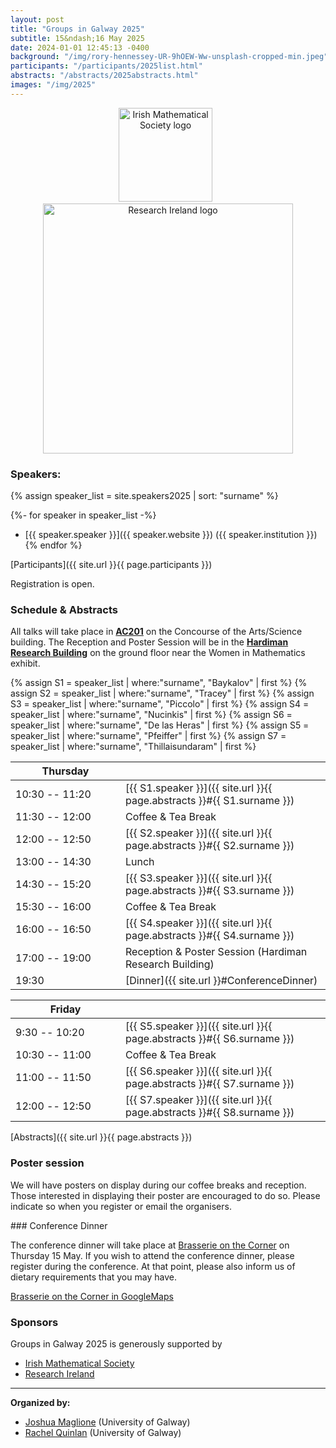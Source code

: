 ```yaml
---
layout: post
title: "Groups in Galway 2025"
subtitle: 15&ndash;16 May 2025
date: 2024-01-01 12:45:13 -0400
background: "/img/rory-hennessey-UR-9hOEW-Ww-unsplash-cropped-min.jpeg"
participants: "/participants/2025list.html"
abstracts: "/abstracts/2025abstracts.html"
images: "/img/2025"
---
```



<center><p>
    <a href="https://irishmathsoc.org/"><img width="150" src="{{ page.images }}/ims-2t.png" alt="Irish Mathematical Society logo"/></a>&nbsp;&nbsp;
    <a href="https://www.researchireland.ie/"><img width="400" src="{{ page.images }}/logo_black.svg" alt="Research Ireland logo"/></a>
</p></center>

### Speakers: 

{% assign speaker_list = site.speakers2025 | sort: "surname" %}

{%- for speaker in speaker_list -%}
- [{{ speaker.speaker }}]({{ speaker.website }}) ({{ speaker.institution }})
{% endfor %}

[Participants]({{ site.url }}{{ page.participants }})

Registration is open.

### Schedule & Abstracts

All talks will take place in **[AC201](https://maps.app.goo.gl/oXw8SV6FvhLKyBxH8)** on the Concourse of the Arts/Science building. The Reception and Poster Session will be in the **[Hardiman Research Building](https://maps.app.goo.gl/ahMezNj6D1hL83Yp8)** on the ground floor near the Women in Mathematics exhibit.

{% assign S1 = speaker_list | where:"surname", "Baykalov" | first %}
{% assign S2 = speaker_list | where:"surname", "Tracey" | first %}
{% assign S3 = speaker_list | where:"surname", "Piccolo" | first %}
{% assign S4 = speaker_list | where:"surname", "Nucinkis" | first %}
{% assign S6 = speaker_list | where:"surname", "De las Heras" | first %}
{% assign S5 = speaker_list | where:"surname", "Pfeiffer" | first %}
{% assign S7 = speaker_list | where:"surname", "Thillaisundaram" | first %}


| <span style="display: inline-block; width:160px">Thursday</span> | <span style="display: inline-block; width:200px"></span> | 
| -------------- | --- | 
| 10:30 -- 11:20 | [{{ S1.speaker }}]({{ site.url }}{{ page.abstracts }}#{{ S1.surname }}) |
| 11:30 -- 12:00 | Coffee & Tea Break | | 
| 12:00 -- 12:50 | [{{ S2.speaker }}]({{ site.url }}{{ page.abstracts }}#{{ S2.surname }}) |
| 13:00 -- 14:30 | Lunch | | 
| 14:30 -- 15:20 | [{{ S3.speaker }}]({{ site.url }}{{ page.abstracts }}#{{ S3.surname }}) |
| 15:30 -- 16:00 | Coffee & Tea Break | | 
| 16:00 -- 16:50 | [{{ S4.speaker }}]({{ site.url }}{{ page.abstracts }}#{{ S4.surname }}) |
| 17:00 -- 19:00 | Reception & Poster Session (Hardiman Research Building)| 
| 19:30 | [Dinner]({{ site.url }}#ConferenceDinner) | 

<p></p>

| <span style="display: inline-block; width:160px">Friday</span> | <span style="display: inline-block; width:200px"></span> | 
| -------------- | --- | 
| 9:30 -- 10:20 | [{{ S5.speaker }}]({{ site.url }}{{ page.abstracts }}#{{ S6.surname }}) |
| 10:30 -- 11:00 | Coffee & Tea Break | | 
| 11:00 -- 11:50 | [{{ S6.speaker }}]({{ site.url }}{{ page.abstracts }}#{{ S7.surname }}) |
| 12:00 -- 12:50 | [{{ S7.speaker }}]({{ site.url }}{{ page.abstracts }}#{{ S8.surname }}) |


[Abstracts]({{ site.url }}{{ page.abstracts }})


### Poster session

We will have posters on display during our coffee breaks and reception. Those
interested in displaying their poster are encouraged to do so. Please indicate
so when you register or email the organisers.


<span id="ConferenceDinner">
### Conference Dinner 

The conference dinner will take place at [Brasserie on the Corner](https://brasseriegalway.com/)
on Thursday 15 May. If you wish to attend the conference dinner, please
register during the conference. At that point, please also inform us of
dietary requirements that you may have.

[Brasserie on the Corner in GoogleMaps](https://maps.app.goo.gl/YWdJuV13YkCPwmDW8)



### Sponsors

Groups in Galway 2025 is generously supported by 
- [Irish Mathematical Society](https://irishmathsoc.org/)
- [Research Ireland](https://www.researchireland.ie/)


---

**Organized by:**
- [Joshua Maglione](https://joshmaglione.com) (University of Galway)
- [Rachel Quinlan](http://rkq.ie/) (University of Galway)